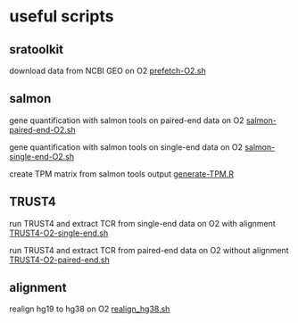 # useful scripts 

## sratoolkit

download data from NCBI GEO on O2 [prefetch-O2.sh](prefetch-O2.sh)

## salmon 

gene quantification with salmon tools on paired-end data on O2 [salmon-paired-end-O2.sh](salmon-paired-end-O2.sh)

gene quantification with salmon tools on single-end data on O2 [salmon-single-end-O2.sh](salmon-single-end-O2.sh)

create TPM matrix from salmon tools output [generate-TPM.R](generate-TPM.R)

## TRUST4

run TRUST4 and extract TCR from single-end data on O2 with alignment [TRUST4-O2-single-end.sh](TRUST4-O2-single-end.sh)

run TRUST4 and extract TCR from paired-end data on O2 without alignment [TRUST4-O2-paired-end.sh](TRUST4-O2.sh)

## alignment

realign hg19 to hg38 on O2 [realign_hg38.sh](realign_hg38.sh)
